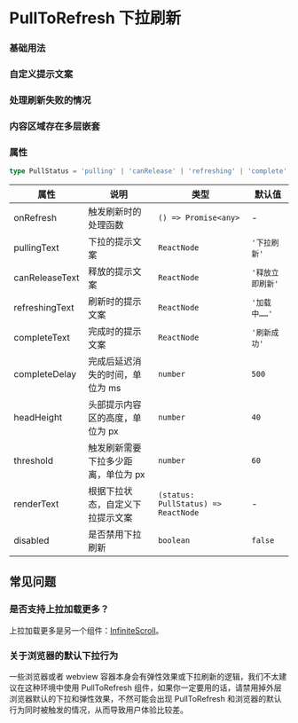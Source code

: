 # PullToRefresh 下拉刷新

### 基础用法

<code src="./demos/demo1.tsx"></code>

### 自定义提示文案

<code src="./demos/demo2.tsx"></code>

### 处理刷新失败的情况

<code src="./demos/demo3.tsx"></code>

### 内容区域存在多层嵌套

<code src="./demos/demo-nested.tsx"></code>

### 属性

```ts | pure
type PullStatus = 'pulling' | 'canRelease' | 'refreshing' | 'complete'
```

| 属性           | 说明                                | 类型                                | 默认值           |
| -------------- | ----------------------------------- | ----------------------------------- | ---------------- |
| onRefresh      | 触发刷新时的处理函数                | `() => Promise<any>`                | -                |
| pullingText    | 下拉的提示文案                      | `ReactNode`                         | `'下拉刷新'`     |
| canReleaseText | 释放的提示文案                      | `ReactNode`                         | `'释放立即刷新'` |
| refreshingText | 刷新时的提示文案                    | `ReactNode`                         | `'加载中……'`     |
| completeText   | 完成时的提示文案                    | `ReactNode`                         | `'刷新成功'`     |
| completeDelay  | 完成后延迟消失的时间，单位为 ms     | `number`                            | `500`            |
| headHeight     | 头部提示内容区的高度，单位为 px     | `number`                            | `40`             |
| threshold      | 触发刷新需要下拉多少距离，单位为 px | `number`                            | `60`             |
| renderText     | 根据下拉状态，自定义下拉提示文案    | `(status: PullStatus) => ReactNode` | -                |
| disabled       | 是否禁用下拉刷新                    | `boolean`                           | `false`          |

## 常见问题

### 是否支持上拉加载更多？

上拉加载更多是另一个组件：[InfiniteScroll](./infinite-scroll)。

### 关于浏览器的默认下拉行为

一些浏览器或者 webview 容器本身会有弹性效果或下拉刷新的逻辑，我们不太建议在这种环境中使用 PullToRefresh 组件，如果你一定要用的话，请禁用掉外层浏览器默认的下拉和弹性效果，不然可能会出现 PullToRefresh 和浏览器的默认行为同时被触发的情况，从而导致用户体验比较差。
